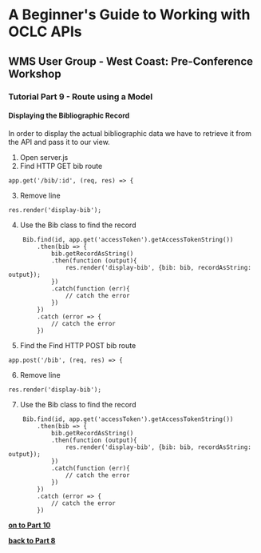 # A Beginner's Guide to Working with OCLC APIs
## WMS User Group - West Coast: Pre-Conference Workshop
### Tutorial Part 9 - Route using a Model 

#### Displaying the Bibliographic Record
In order to display the actual bibliographic data we have to retrieve it from the API and pass it to our view.
1. Open server.js
2. Find HTTP GET bib route
```
app.get('/bib/:id', (req, res) => {
```
3. Remove line
```
res.render('display-bib'); 
``` 
4. Use the Bib class to find the record

```
    Bib.find(id, app.get('accessToken').getAccessTokenString())
        .then(bib => {
            bib.getRecordAsString()
            .then(function (output){
                res.render('display-bib', {bib: bib, recordAsString: output});
            })
            .catch(function (err){
                // catch the error
            })
        })
        .catch (error => {
            // catch the error
        })
```

5. Find the Find HTTP POST bib route
```
app.post('/bib', (req, res) => {
```

6. Remove line
```
res.render('display-bib'); 
``` 

7. Use the Bib class to find the record

```
    Bib.find(id, app.get('accessToken').getAccessTokenString())
        .then(bib => {
            bib.getRecordAsString()
            .then(function (output){
                res.render('display-bib', {bib: bib, recordAsString: output});
            })
            .catch(function (err){
                // catch the error
            })
        })
        .catch (error => {
            // catch the error
        })
```

**[on to Part 10](tutorial-10.md)**

**[back to Part 8](tutorial-08.md)**